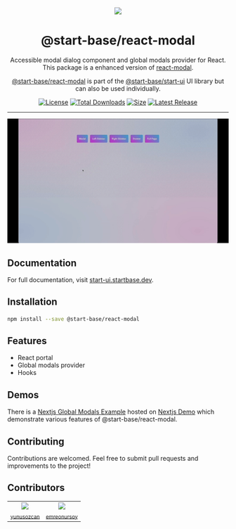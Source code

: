 <p align="center">
  <a href="https://startbase.dev" target="_blank">
    <img src="https://startbase.dev/apple-touch-icon.png" width="60px;" style="padding-top: 60px" />
  </a>
</p>

<h1 align="center">@start-base/react-modal</h1>

<p align="center">
Accessible modal dialog component and global modals provider for React. This package is a enhanced version of <a href="https://github.com/reactjs/react-modal/">react-modal</a>.

</p>
<p align="center">
<a href="https://www.npmjs.com/package/@start-base/react-modal">@start-base/react-modal</a> is part of the <a href="https://www.npmjs.com/package/@start-base/start-ui">@start-base/start-ui</a> UI library but can also be used individually.
</p>

<p align="center">
    <a href="https://github.com/startbase-dev/react-modal/blob/main/LICENSE"><img src="https://img.shields.io/npm/l/%40start-base%2Freact-modal" alt="License"></a>
    <a href="https://www.npmjs.com/package/@start-base/react-modal"><img src="https://img.shields.io/npm/dt/%40start-base/react-modal" alt="Total Downloads"></a>
    <a href="https://www.npmjs.com/package/@start-base/react-modal"><img src="https://img.shields.io/bundlephobia/minzip/%40start-base%2Freact-modal" alt="Size"></a>
    <a href="https://www.npmjs.com/package/@start-base/react-modal"><img src="https://img.shields.io/npm/v/%40start-base%2Freact-modal" alt="Latest Release"></a>
</p>

---

<p align="center">
<img src="modals.gif" alt="Latest Release">
</p>

## Documentation

For full documentation, visit [start-ui.startbase.dev](https://start-ui.startbase.dev/docs/overlayComponents/modal).

## Installation

```bash title="Terminal"
npm install --save @start-base/react-modal
```

## Features

- React portal
- Global modals provider
- Hooks

## Demos

There is a [Nextjs Global Modals Example](/examples/nextjs) hosted on [Nextjs Demo](https://react-modal-tau.vercel.app/) which
demonstrate various features of @start-base/react-modal.

## Contributing

Contributions are welcomed. Feel free to submit pull requests and improvements to the project!

## Contributors

<table>
  <tr>
    <td align="center">
      <img src="https://github.com/yunusozcan.png" width="60px;" /><br />
      <sub><a href="https://github.com/yunusozcan">yunusozcan</a></sub>
    </td>
    <td align="center">
      <img src="https://github.com/emreonursoy.png" width="60px;" /><br />
      <sub><a href="https://github.com/emreonursoy">emreonursoy</a></sub>
    </td>
  </tr>
</table>
